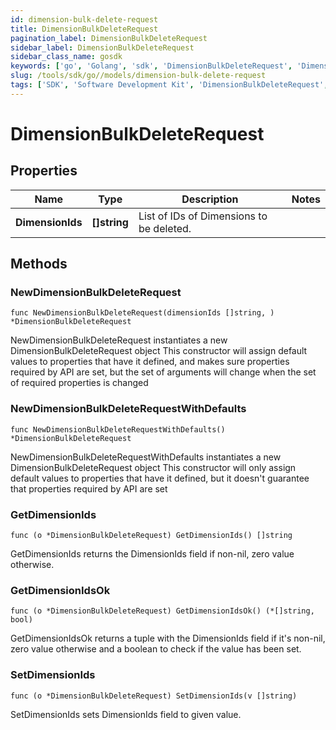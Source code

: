 ```yaml
---
id: dimension-bulk-delete-request
title: DimensionBulkDeleteRequest
pagination_label: DimensionBulkDeleteRequest
sidebar_label: DimensionBulkDeleteRequest
sidebar_class_name: gosdk
keywords: ['go', 'Golang', 'sdk', 'DimensionBulkDeleteRequest', 'DimensionBulkDeleteRequest'] 
slug: /tools/sdk/go//models/dimension-bulk-delete-request
tags: ['SDK', 'Software Development Kit', 'DimensionBulkDeleteRequest', 'DimensionBulkDeleteRequest']
---
```


# DimensionBulkDeleteRequest

## Properties

Name | Type | Description | Notes
------------ | ------------- | ------------- | -------------
**DimensionIds** | **[]string** | List of IDs of Dimensions to be deleted. | 

## Methods

### NewDimensionBulkDeleteRequest

`func NewDimensionBulkDeleteRequest(dimensionIds []string, ) *DimensionBulkDeleteRequest`

NewDimensionBulkDeleteRequest instantiates a new DimensionBulkDeleteRequest object
This constructor will assign default values to properties that have it defined,
and makes sure properties required by API are set, but the set of arguments
will change when the set of required properties is changed

### NewDimensionBulkDeleteRequestWithDefaults

`func NewDimensionBulkDeleteRequestWithDefaults() *DimensionBulkDeleteRequest`

NewDimensionBulkDeleteRequestWithDefaults instantiates a new DimensionBulkDeleteRequest object
This constructor will only assign default values to properties that have it defined,
but it doesn't guarantee that properties required by API are set

### GetDimensionIds

`func (o *DimensionBulkDeleteRequest) GetDimensionIds() []string`

GetDimensionIds returns the DimensionIds field if non-nil, zero value otherwise.

### GetDimensionIdsOk

`func (o *DimensionBulkDeleteRequest) GetDimensionIdsOk() (*[]string, bool)`

GetDimensionIdsOk returns a tuple with the DimensionIds field if it's non-nil, zero value otherwise
and a boolean to check if the value has been set.

### SetDimensionIds

`func (o *DimensionBulkDeleteRequest) SetDimensionIds(v []string)`

SetDimensionIds sets DimensionIds field to given value.




